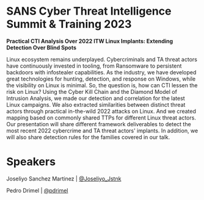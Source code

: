 # SANS Cyber Threat Intelligence Summit & Training 2023

**Practical CTI Analysis Over 2022 ITW Linux Implants: Extending Detection Over Blind Spots**

Linux ecosystem remains underplayed. Cybercriminals and TA threat actors have continuously invested in tooling, from Ransomware to persistent backdoors with infostealer capabilities. As the industry, we have developed great technologies for hunting, detection, and response on Windows, while the visibility on Linux is minimal. So, the question is, how can CTI lessen the risk on Linux? Using the Cyber Kill Chain and the Diamond Model of Intrusion Analysis, we made our detection and correlation for the latest Linux campaigns. We also extracted similarities between distinct threat actors through practical in-the-wild 2022 attacks on Linux. And we created mapping based on commonly shared TTPs for different Linux threat actors. Our presentation will share different framework deliverables to detect the most recent 2022 cybercrime and TA threat actors' implants. In addition, we will also share detection rules for the families covered in our talk.

# Speakers

Joseliyo Sanchez Martinez | [@Joseliyo_Jstnk](https://twitter.com/Joseliyo_Jstnk)

Pedro Drimel | [@pdrimel](https://twitter.com/pdrimel)
